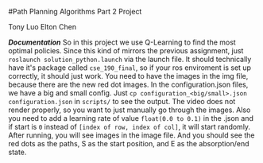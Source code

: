 #Path Planning Algorithms Part 2 Project

Tony Luo
Elton Chen

***Documentation***
So in this project we use Q-Learning to find the most optimal policies. Since this kind of mirrors the previous assignment, just `roslaunch solution_python.launch` via the launch file. It should technically have it's package called `cse_190_final`, so if your ros enviroment is set up correctly, it should just work.
You need to have the images in the img file, because there are the new red dot images.
In the configuration.json files, we have a big and small config. Just `cp configuration_<big/small>.json configuration.json` in `scripts/` to see the output. The video does not render properly, so you want to just manually go through the images. Also you need to add a learning rate of value `float(0.0 to 0.1)` in the .json and if start is `0` instead of `[index of row, index of col]`, it will start randomly.
After running, you will see images in the image file. And you should see the red dots as the paths, S as the start position, and E as the absorption/end state.
